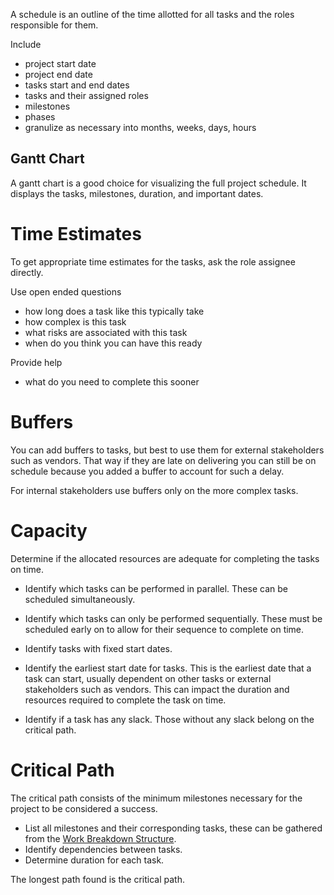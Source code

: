 
A schedule is an outline of the time allotted for all tasks and the roles responsible for them.

Include

- project start date
- project end date
- tasks start and end dates
- tasks and their assigned roles
- milestones
- phases
- granulize as necessary into months, weeks, days, hours

## Gantt Chart

A gantt chart is a good choice for visualizing the full project schedule.
It displays the tasks, milestones, duration, and important dates.

# Time Estimates

To get appropriate time estimates for the tasks, ask the role assignee directly.

Use open ended questions
- how long does a task like this typically take
- how complex is this task
- what risks are associated with this task
- when do you think you can have this ready

Provide help
- what do you need to complete this sooner

# Buffers

You can add buffers to tasks, but best to use them for external stakeholders such as vendors. That way if they are late on delivering you can still be on schedule because you added a buffer to account for such a delay.

For internal stakeholders use buffers only on the more complex tasks. 

# Capacity

Determine if the allocated resources are adequate for completing the tasks on time.

- Identify which tasks can be performed in parallel. These can be scheduled simultaneously.

- Identify which tasks can only be performed sequentially. These must be scheduled early on to allow for their sequence to complete on time.

- Identify tasks with fixed start dates.

- Identify the earliest start date for tasks. This is the earliest date that a task can start, usually dependent on other tasks or external stakeholders such as vendors. This can impact the duration and resources required to complete the task on time.

- Identify if a task has any slack. Those without any slack belong on the critical path.

# Critical Path

The critical path consists of the minimum milestones necessary for the project to be considered a success.

- List all milestones and their corresponding tasks, these can be gathered from the [Work Breakdown Structure](Work%20Breakdown%20Structure.md).
- Identify dependencies between tasks.
- Determine duration for each task.

The longest path found is the critical path.

